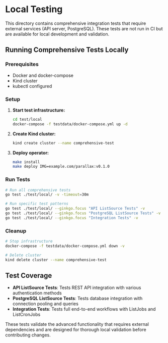 # Local Testing

This directory contains comprehensive integration tests that require external services (API server, PostgreSQL). These tests are not run in CI but are available for local development and validation.

## Running Comprehensive Tests Locally

### Prerequisites

- Docker and docker-compose
- Kind cluster
- kubectl configured

### Setup

1. **Start test infrastructure:**
   ```bash
   cd test/local
   docker-compose -f testdata/docker-compose.yml up -d
   ```

2. **Create Kind cluster:**
   ```bash
   kind create cluster --name comprehensive-test
   ```

3. **Deploy operator:**
   ```bash
   make install
   make deploy IMG=example.com/parallax:v0.1.0
   ```

### Run Tests

```bash
# Run all comprehensive tests
go test ./test/local/ -v -timeout=30m

# Run specific test patterns
go test ./test/local/ --ginkgo.focus "API ListSource Tests" -v
go test ./test/local/ --ginkgo.focus "PostgreSQL ListSource Tests" -v
go test ./test/local/ --ginkgo.focus "Integration Tests" -v
```

### Cleanup

```bash
# Stop infrastructure
docker-compose -f testdata/docker-compose.yml down -v

# Delete cluster
kind delete cluster --name comprehensive-test
```

## Test Coverage

- **API ListSource Tests**: Tests REST API integration with various authentication methods
- **PostgreSQL ListSource Tests**: Tests database integration with connection pooling and queries
- **Integration Tests**: Tests full end-to-end workflows with ListJobs and ListCronJobs

These tests validate the advanced functionality that requires external dependencies and are designed for thorough local validation before contributing changes.